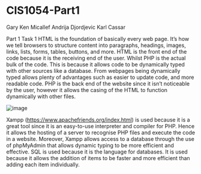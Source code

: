 # CIS1054-Part1
Gary Ken Micallef
Andrija Djordjevic
Karl Cassar

Part 1 Task 1
HTML is the foundation of basically every web page. It’s how we tell browsers to structure content into paragraphs, headings, images, links, lists, forms, tables, buttons, and more. HTML is the front end of the code because it is the receiving end of the user.  Whilst PHP is the actual bulk of the code. This is because it allows code to be dynamically typed with other sources like a database. From webpages being dynamically typed allows plenty of advantages such as easier to update code, and more readable code. PHP is the back end of the website since it isn’t noticeable by the user, however it allows the casing of the HTML to function dynamically with other files.

![image](https://github.com/AndrijaDordevic/CIS1054-Part1/assets/150530185/bae45326-7aba-4dce-8ff8-43fbbaea6219)

Xampp (https://www.apachefriends.org/index.html) is used because it is a great tool since it is an easy-to-use interpreter and compiler for PHP. Hence it allows the hosting of a server to recognise PHP files and execute the code in a website. Moreover, Xampp allows access to a database through the use of phpMyAdmin that allows dynamic typing to be more efficient and effective. SQL is used because it is the language for databases. It is used because it allows the addition of items to be faster and more efficient than adding each item individually.
